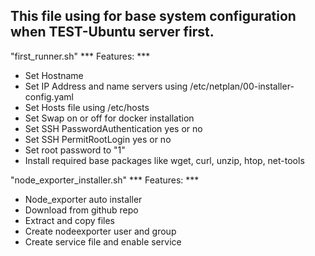 ## This file using for base system configuration when TEST-Ubuntu server first.

"first_runner.sh"
*** Features: ***
- Set Hostname
- Set IP Address and name servers using /etc/netplan/00-installer-config.yaml
- Set Hosts file using /etc/hosts
- Set Swap on or off for docker installation
- Set SSH PasswordAuthentication yes or no
- Set SSH PermitRootLogin yes or no
- Set root password to "1"
- Install required base packages like wget, curl, unzip, htop, net-tools

"node_exporter_installer.sh"
*** Features: ***
- Node_exporter auto installer
- Download from github repo
- Extract and copy files
- Create nodeexporter user and group
- Create service file and enable service
